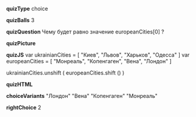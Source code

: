 ____quizType____
choice

____quizBalls____
3

____quizQuestion____
Чему будет равно значение europeanCities[0] ?

____quizPicture____


____quizJS____
var ukrainianCities = [
    "Киев",
    "Львов",
    "Харьков",
    "Одесса"
]
var europeanCities = [
    "Монреаль",
    "Копенгаген",
    "Вена",
    "Лондон"
]

ukrainianCities.unshift (
    europeanCities.shift ()
)

____quizHTML____



____choiceVariants____
"Лондон"
"Вена"
"Копенгаген"
"Монреаль"


____rightChoice____
2
